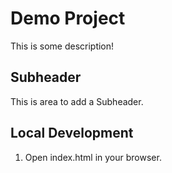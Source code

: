 # Demo Project

This is some description!

## Subheader

This is area to add a Subheader.

## Local Development

1. Open index.html in your browser.
